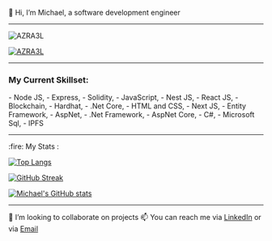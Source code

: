 👋 Hi, I’m Michael, a software development engineer
<hr>
<p align="left"> <img src="https://komarev.com/ghpvc/?username=m-azra3l&label=Profile%20views&color=0e75b6&style=plastic" alt="AZRA3L" /> </p>

<p align="left"> <a href="https://github.com/ryo-ma/github-profile-trophy"><img src="https://github-profile-trophy.vercel.app/?username=m-azra3l" alt="AZRA3L" /></a> </p>
<hr>
<h3 align="left">My Current Skillset:</h3>
- Node JS, 
- Express, 
- Solidity, 
- JavaScript,
- Nest JS,
- React JS, 
- Blockchain, 
- Hardhat,
- .Net Core, 
- HTML and CSS, 
- Next JS, 
- Entity Framework, 
- AspNet, 
- .Net Framework,
- AspNet Core,
- C#,
- Microsoft Sql,
- IPFS
<hr>
 :fire: My Stats :

[![Top Langs](https://github-readme-stats.vercel.app/api?username=m-azra3l&layout=compact&theme=radical&hide_border=true)](https://github.com/anuraghazra/github-readme-stats)

[![GitHub Streak](http://github-readme-streak-stats.herokuapp.com?user=m-azra3l&theme=radical&hide_border=true&date_format=M%20j%5B%2C%20Y%5D&stroke=DD2727&ring=49D0DD)](https://git.io/streak-stats)

[![Michael's GitHub stats](https://github-readme-stats.vercel.app/api/top-langs/?username=m-azra3l&layout=compact&langs_count=10&show_icons=true&theme=radical&hide_border=true)](https://github.com/anuraghazra/github-readme-stats)
<hr>
 💞️ I’m looking to collaborate on projects
 📫 You can reach me via <a href="https://www.linkedin.com/in/michael-damilare-adesina-4b51a5134/" target="_blank">LinkedIn</a> or via <a href="mailto:gadreelazazel@gmail.com">Email</a>

<!---
m-azra3l/m-azra3l is a ✨ special ✨ repository because its `README.md` (this file) appears on your GitHub profile.
You can click the Preview link to take a look at your changes.
--->
